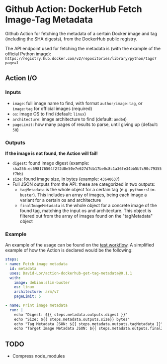 # Github Action: DockerHub Fetch Image-Tag Metadata

Github Action for fetching the metadata of a certain Docker image and tag (including the SHA digests), from the DockerHub public registry.

The API endpoint used for fetching the metadata is (with the example of the official Python image): `https://registry.hub.docker.com/v2/repositories/library/python/tags?page=1`

## Action I/O

### Inputs

- `image`: full image name to find, with format `author/image:tag`, or `image:tag` for official images (required)
- `os`: image OS to find (default: `linux`)
- `architecture`: image architecture to find (default: `amd64`)
- `pageLimit`: how many pages of results to parse, until giving up (default: `50`)

### Outputs

**If the image is not found, the Action will fail!**

- `digest`: found image digest (example: `sha256:ec698176504f2f2d0e50e7e627d7db17be0c8c1a36fe34bb5b7c90c79355f7bb`)
- `size`: found image size, in bytes (example: `43640637`)
- Full JSON outputs from the API: these are categorized in two outputs:
    - `tagMetadata` is the whole object for a certain tag (e.g. `python:slim-buster`). This includes an array of images, being each image a variant for a certain os and architecture
    - `finalImageMetadata` is the whole object for a concrete image of the found tag, matching the input os and architecture. This object is filtered out from the array of images found on the "tagMetadata" object

### Example

An example of the usage can be found on the [test workflow](.github/workflows/test.yaml). A simplified example of how the Action is declared would be the following:

```yaml
steps:
- name: Fetch image metadata
  id: metadata
  uses: David-Lor/action-dockerhub-get-tag-metadata@0.1.1
  with:
    image: debian:slim-buster
    os: linux
    architecture: arm/v7
    pageLimit: 5

- name: Print image metadata
  run: |
    echo "Digest: ${{ steps.metadata.outputs.digest }}"
    echo "Size: ${{ steps.metadata.outputs.size}} bytes"
    echo "Tag Metadata JSON: ${{ steps.metadata.outputs.tagMetadata }}"
    echo "Target Image Metadata JSON: ${{ steps.metadata.outputs.finalImageMetadata }}"
```

## TODO

- Compress node_modules
